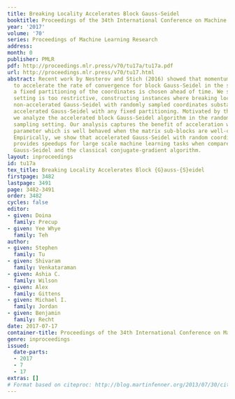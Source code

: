 ```yaml
---
title: Breaking Locality Accelerates Block Gauss-Seidel
booktitle: Proceedings of the 34th International Conference on Machine Learning
year: '2017'
volume: '70'
series: Proceedings of Machine Learning Research
address: 
month: 0
publisher: PMLR
pdf: http://proceedings.mlr.press/v70/tu17a/tu17a.pdf
url: http://proceedings.mlr.press/v70/tu17.html
abstract: Recent work by Nesterov and Stich (2016) showed that momentum can be used
  to accelerate the rate of convergence for block Gauss-Seidel in the setting where
  a fixed partitioning of the coordinates is chosen ahead of time. We show that this
  setting is too restrictive, constructing instances where breaking locality by running
  non-accelerated Gauss-Seidel with randomly sampled coordinates substantially outperforms
  accelerated Gauss-Seidel with any fixed partitioning. Motivated by this finding,
  we analyze the accelerated block Gauss-Seidel algorithm in the random coordinate
  sampling setting. Our analysis captures the benefit of acceleration with a new data-dependent
  parameter which is well behaved when the matrix sub-blocks are well-conditioned.
  Empirically, we show that accelerated Gauss-Seidel with random coordinate sampling
  provides speedups for large scale machine learning tasks when compared to non-accelerated
  Gauss-Seidel and the classical conjugate-gradient algorithm.
layout: inproceedings
id: tu17a
tex_title: Breaking Locality Accelerates Block {G}auss-{S}eidel
firstpage: 3482
lastpage: 3491
page: 3482-3491
order: 3482
cycles: false
editor:
- given: Doina
  family: Precup
- given: Yee Whye
  family: Teh
author:
- given: Stephen
  family: Tu
- given: Shivaram
  family: Venkataraman
- given: Ashia C.
  family: Wilson
- given: Alex
  family: Gittens
- given: Michael I.
  family: Jordan
- given: Benjamin
  family: Recht
date: 2017-07-17
container-title: Proceedings of the 34th International Conference on Machine Learning
genre: inproceedings
issued:
  date-parts:
  - 2017
  - 7
  - 17
extras: []
# Format based on citeproc: http://blog.martinfenner.org/2013/07/30/citeproc-yaml-for-bibliographies/
---
```


